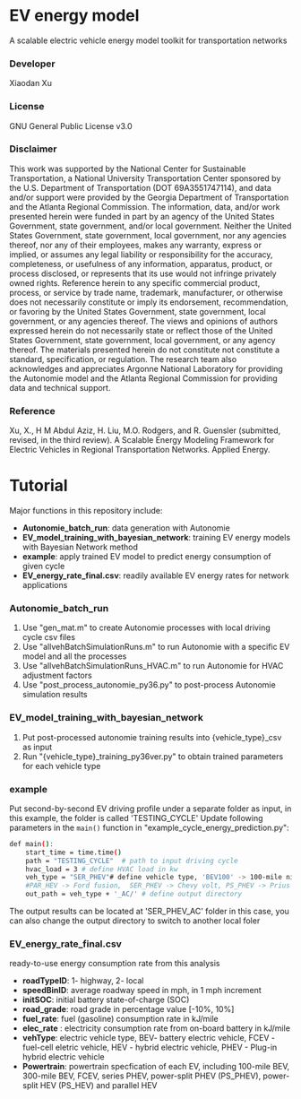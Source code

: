 # EV energy model
A scalable electric vehicle energy model toolkit for transportation networks
### Developer
Xiaodan Xu
### License
GNU General Public License v3.0
### Disclaimer
This work was supported by the National Center for Sustainable Transportation, a National University Transportation Center sponsored by the U.S. Department of Transportation (DOT 69A3551747114), and data and/or support were provided by the Georgia Department of Transportation and the Atlanta Regional Commission. The information, data, and/or work presented herein were funded in part by an agency of the United States Government, state government, and/or local government.  Neither the United States Government, state government, local government, nor any agencies thereof, nor any of their employees, makes any warranty, express or implied, or assumes any legal liability or responsibility for the accuracy, completeness, or usefulness of any information, apparatus, product, or process disclosed, or represents that its use would not infringe privately owned rights.  Reference herein to any specific commercial product, process, or service by trade name, trademark, manufacturer, or otherwise does not necessarily constitute or imply its endorsement, recommendation, or favoring by the United States Government, state government, local government, or any agencies thereof.  The views and opinions of authors expressed herein do not necessarily state or reflect those of the United States Government, state government, local government, or any agency thereof.  The materials presented herein do not constitute not constitute a standard, specification, or regulation. The research team also acknowledges and appreciates Argonne National Laboratory for providing the Autonomie model and the Atlanta Regional Commission for providing data and technical support.

### Reference
Xu, X., H M Abdul Aziz, H. Liu, M.O. Rodgers, and R. Guensler (submitted, revised, in the third review). A Scalable Energy Modeling Framework for Electric Vehicles in Regional Transportation Networks. Applied Energy.

# Tutorial
Major functions in this repository include:
- **Autonomie_batch_run**: data generation with Autonomie
- **EV_model_training_with_bayesian_network**: training EV energy models with Bayesian Network method
- **example**: apply trained EV model to predict energy consumption of given cycle
- **EV_energy_rate_final.csv**: readily available EV energy rates for network applications
 
### Autonomie_batch_run
1. Use "gen_mat.m" to create Autonomie processes with local driving cycle csv files
2. Use "allvehBatchSimulationRuns.m" to run Autonomie with a specific EV model and all the processes
3. Use "allvehBatchSimulationRuns_HVAC.m" to run Autonomie for HVAC adjustment factors
4. Use "post_process_autonomie_py36.py" to post-process Autonomie simulation results

### EV_model_training_with_bayesian_network
1. Put post-processed autonomie training results into {vehicle_type}_csv as input
2. Run "{vehicle_type}_training_py36ver.py" to obtain trained parameters for each vehicle type
 
### example
Put second-by-second EV driving profile under a separate folder as input, in this example, the folder is called 'TESTING_CYCLE'
Update following parameters in the `main()` function in "example_cycle_energy_prediction.py":
```sh
def main():
    start_time = time.time() 
    path = "TESTING_CYCLE"  # path to input driving cycle
    hvac_load = 3 # define HVAC load in kw
    veh_type = "SER_PHEV"# define vehicle type, 'BEV100' -> 100-mile nissan leaf, 'BEV300' -> 300-mile tesla, 
    #PAR_HEV -> Ford fusion,  SER_PHEV -> Chevy volt, PS_PHEV -> Prius prime, PS_HEV -> Prius
    out_path = veh_type + '_AC/' # define output directory
```
The output results can be located at 'SER_PHEV_AC' folder in this case, you can also change the output directory to switch to another local foler

### EV_energy_rate_final.csv
ready-to-use energy consumption rate from this analysis
- **roadTypeID**: 1- highway, 2- local
- **speedBinID**: average roadway speed in mph, in 1 mph increment
- **initSOC**: initial battery state-of-charge (SOC) 
- **road_grade**: road grade in percentage value [-10%, 10%]
- **fuel_rate**: fuel (gasoline) consumption rate in kJ/mile
- **elec_rate** : electricity consumption rate from on-board battery in kJ/mile
- **vehType**: electric vehicle type, BEV- battery electric vehicle, FCEV - fuel-cell eletric vehicle, HEV - hybrid electric vehicle, PHEV - Plug-in hybrid electric vehicle
- **Powertrain**: powertrain specfication of each EV, including 100-mile BEV, 300-mile BEV, FCEV, series PHEV, power-split PHEV (PS_PHEV), power-split HEV (PS_HEV) and parallel HEV
